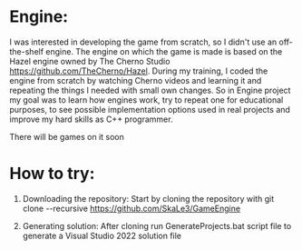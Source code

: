 # Engine:
I was interested in developing the game from scratch, so I didn't use an off-the-shelf engine. The engine on which the game is made is based on the Hazel engine owned by The Cherno Studio https://github.com/TheCherno/Hazel. During my training, I coded the engine from scratch by watching Cherno videos and learning it and repeating the things I needed with small own changes. So in Engine project my goal was to learn how engines work, try to repeat one for educational purposes, to  see possible implementation options used in real projects and improve my hard skills as C++ programmer.

There will be games on it soon 

# How to try:
1. Downloading the repository:
Start by cloning the repository with git clone --recursive https://github.com/SkaLe3/GameEngine

2. Generating solution:
After cloning run GenerateProjects.bat script file to generate a Visual Studio 2022 solution file

